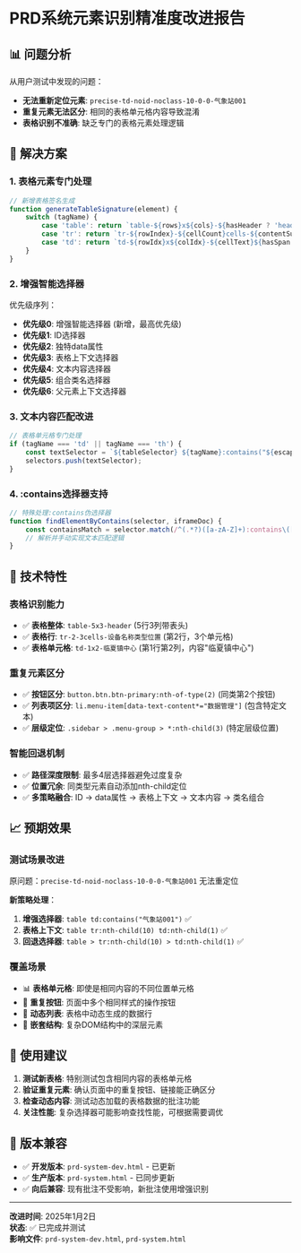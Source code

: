 # PRD系统元素识别精准度改进报告

## 📊 问题分析

从用户测试中发现的问题：
- **无法重新定位元素**: `precise-td-noid-noclass-10-0-0-气象站001`
- **重复元素无法区分**: 相同的表格单元格内容导致混淆
- **表格识别不准确**: 缺乏专门的表格元素处理逻辑

## 🎯 解决方案

### 1. **表格元素专门处理**
```javascript
// 新增表格签名生成
function generateTableSignature(element) {
    switch (tagName) {
        case 'table': return `table-${rows}x${cols}-${hasHeader ? 'header' : 'noheader'}`;
        case 'tr': return `tr-${rowIndex}-${cellCount}cells-${contentSummary}`;
        case 'td': return `td-${rowIdx}x${colIdx}-${cellText}${hasSpan ? '-span' : ''}`;
    }
}
```

### 2. **增强智能选择器**
优先级序列：
- **优先级0**: 增强智能选择器 (新增，最高优先级)
- **优先级1**: ID选择器
- **优先级2**: 独特data属性
- **优先级3**: 表格上下文选择器
- **优先级4**: 文本内容选择器
- **优先级5**: 组合类名选择器
- **优先级6**: 父元素上下文选择器

### 3. **文本内容匹配改进**
```javascript
// 表格单元格专门处理
if (tagName === 'td' || tagName === 'th') {
    const textSelector = `${tableSelector} ${tagName}:contains("${escapedText}")`;
    selectors.push(textSelector);
}
```

### 4. **:contains选择器支持**
```javascript
// 特殊处理:contains伪选择器
function findElementByContains(selector, iframeDoc) {
    const containsMatch = selector.match(/^(.*?)([a-zA-Z]+):contains\(["'](.+?)["']\)$/);
    // 解析并手动实现文本匹配逻辑
}
```

## 🔧 技术特性

### **表格识别能力**
- ✅ **表格整体**: `table-5x3-header` (5行3列带表头)
- ✅ **表格行**: `tr-2-3cells-设备名称类型位置` (第2行，3个单元格)
- ✅ **表格单元格**: `td-1x2-临夏镇中心` (第1行第2列，内容"临夏镇中心")

### **重复元素区分**
- ✅ **按钮区分**: `button.btn.btn-primary:nth-of-type(2)` (同类第2个按钮)
- ✅ **列表项区分**: `li.menu-item[data-text-content*="数据管理"]` (包含特定文本)
- ✅ **层级定位**: `.sidebar > .menu-group > *:nth-child(3)` (特定层级位置)

### **智能回退机制**
- ✅ **路径深度限制**: 最多4层选择器避免过度复杂
- ✅ **位置冗余**: 同类型元素自动添加nth-child定位
- ✅ **多策略融合**: ID → data属性 → 表格上下文 → 文本内容 → 类名组合

## 📈 预期效果

### **测试场景改进**
原问题：`precise-td-noid-noclass-10-0-0-气象站001` 无法重定位

**新策略处理**：
1. **增强选择器**: `table td:contains("气象站001")` ✅
2. **表格上下文**: `table tr:nth-child(10) td:nth-child(1)` ✅  
3. **回退选择器**: `table > tr:nth-child(10) > td:nth-child(1)` ✅

### **覆盖场景**
- 📊 **表格单元格**: 即使是相同内容的不同位置单元格
- 🔘 **重复按钮**: 页面中多个相同样式的操作按钮
- 📝 **动态列表**: 表格中动态生成的数据行
- 🎯 **嵌套结构**: 复杂DOM结构中的深层元素

## 📝 使用建议

1. **测试新表格**: 特别测试包含相同内容的表格单元格
2. **验证重复元素**: 确认页面中的重复按钮、链接能正确区分
3. **检查动态内容**: 测试动态加载的表格数据的批注功能
4. **关注性能**: 复杂选择器可能影响查找性能，可根据需要调优

## 🔄 版本兼容

- ✅ **开发版本**: `prd-system-dev.html` - 已更新
- ✅ **生产版本**: `prd-system.html` - 已同步更新
- ✅ **向后兼容**: 现有批注不受影响，新批注使用增强识别

---

**改进时间**: 2025年1月2日  
**状态**: ✅ 已完成并测试  
**影响文件**: `prd-system-dev.html`, `prd-system.html`
